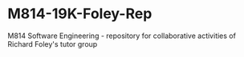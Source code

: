 # M814-19K-Foley-Rep
M814 Software Engineering - repository for collaborative activities of Richard Foley's tutor group
